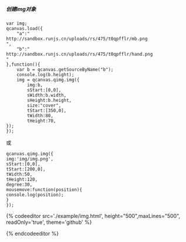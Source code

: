 ##### 创建img对象

```
var img;
qcanvas.load({
    "a":"
http://sandbox.runjs.cn/uploads/rs/475/t0qpfflr/mb.png
",
    "b":"
http://sandbox.runjs.cn/uploads/rs/475/t0qpfflr/hand.png
"
},function(){
    var b = qcanvas.getSourceByName("b");
    console.log(b.height);
    img = qcanvas.qimg.img({
        img:b,
        sStart:[0,0],
        sWidth:b.width,
        sHeight:b.height,
        size:"cover",
        tStart:[350,0],
        tWidth:80,
        tHeight:70,
});
});
```

或

```
qcanvas.qimg.img({
img:'img/img.png',
sStart:[0,0],
tStart:[200,0],
tWidth:50,
tHeight:120,
degree:30,
mousemove:function(position){
console.log(position);
}
});
```

{% codeeditor   src='./example/img.html', height="500",maxLines="500", readOnly='true', theme='github' %}

{% endcodeeditor %}

